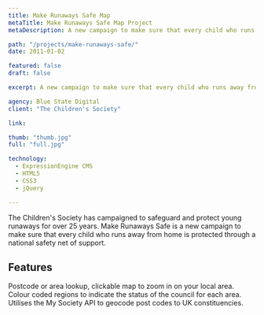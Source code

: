 ```yaml
---
title: Make Runaways Safe Map
metaTitle: Make Runaways Safe Map Project
metaDescription: A new campaign to make sure that every child who runs away from home is protected through a national safety net of support.

path: "/projects/make-runaways-safe/"
date: 2011-01-02

featured: false
draft: false

excerpt: A new campaign to make sure that every child who runs away from home is protected through a national safety net of support.

agency: Blue State Digital
client: "The Children's Society"

link:

thumb: "thumb.jpg"
full: "full.jpg"

technology:
  - ExpressionEngine CMS
  - HTML5
  - CSS3
  - jQuery

---
```

The Children's Society has campaigned to safeguard and protect young runaways for over 25 years. Make Runaways Safe is a new campaign to make sure that every child who runs away from home is protected through a national safety net of support.

## Features

Postcode or area lookup, clickable map to zoom in on your local area. Colour coded regions to indicate the status of the council for each area. Utilises the My Society API to geocode post codes to UK constituencies.
